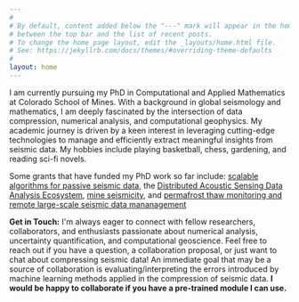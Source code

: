 ```yaml
---
#
# By default, content added below the "---" mark will appear in the home page
# between the top bar and the list of recent posts.
# To change the home page layout, edit the _layouts/home.html file.
# See: https://jekyllrb.com/docs/themes/#overriding-theme-defaults
#
layout: home
---
```


I am currently pursuing my PhD in Computational and Applied Mathematics at Colorado School of Mines. With a background in global seismology and mathematics, I am deeply fascinated by the intersection of data compression, numerical analysis, and computational geophysics. My academic journey is driven by a keen interest in leveraging cutting-edge technologies to manage and efficiently extract meaningful insights from seismic data. My hobbies include playing basketball, chess, gardening, and reading sci-fi novels.

Some grants that have funded my PhD work so far include:  [scalable algorithms for passive seismic data](https://www.nsf.gov/awardsearch/showAward?AWD_ID=2046387&HistoricalAwards=false), the [Distributed Acoustic Sensing Data Analysis Ecosystem](https://nsf.gov/awardsearch/showAward?AWD_ID=2148614), [mine seismicity](https://caserm.mines.edu/research-projects/), and [permafrost thaw monitoring and remote large-scale seismic data mananagement](https://www.nsf.gov/awardsearch/showAward?AWD_ID=2034366&HistoricalAwards=false)

<!-- {% highlight ruby %}
def print_hi(name)
  puts "Hi, #{name}"
end
print_hi('Tom')
#=> prints 'Hi, Tom' to STDOUT.
{% endhighlight %} -->

**Get in Touch:** 
I'm always eager to connect with fellow researchers, collaborators, and enthusiasts passionate about numerical analysis, uncertainty quantification, and computational geoscience. Feel free to reach out if you have a question, a collaboration proposal, or just want to chat about compressing seismic data! An immediate goal that may be a source of collaboration is evaluating/interpreting the errors introduced by machine learning methods applied in the compression of seismic data. **I would be happy to collaborate if you have a pre-trained module I can use.** 
